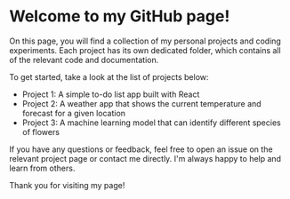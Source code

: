 # Welcome to my GitHub page!

On this page, you will find a collection of my personal projects and coding experiments. Each project has its own dedicated folder, which contains all of the relevant code and documentation.

To get started, take a look at the list of projects below:

- Project 1: A simple to-do list app built with React
- Project 2: A weather app that shows the current temperature and forecast for a given location
- Project 3: A machine learning model that can identify different species of flowers

If you have any questions or feedback, feel free to open an issue on the relevant project page or contact me directly. I'm always happy to help and learn from others.

Thank you for visiting my page!
